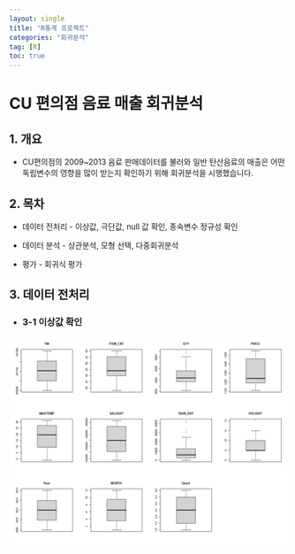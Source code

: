```yaml
---
layout: single
title: "R통계 프로젝트"
categories: "회귀분석"
tag: [R]
toc: true
---
```


# CU 편의점 음료 매출 회귀분석

## 1. 개요

- CU편의점의 2009~2013 음료 판매데이터를 불러와 일반 탄산음료의 매출은 어떤 독립변수의 영향을 많이 받는지 확인하기 위해 회귀분석을 시행했습니다.

## 2. 목차

- 데이터 전처리 - 이상값, 극단값, null 값 확인, 종속변수 정규성 확인

- 데이터 분석 - 상관분석, 모형 선택, 다중회귀분석

- 평가 - 회귀식 평가

## 3. 데이터 전처리

- ### 3-1 이상값 확인

![이상치확인BOXPLOT.jpeg](https://github.com/jinseongmensch/jinseongmensch.github.io/blob/master/_posts/_images/2023-07-19-first/db4f1ab0ccd1d67a325ae6027fdb4a3dd093f13c.jpeg)
